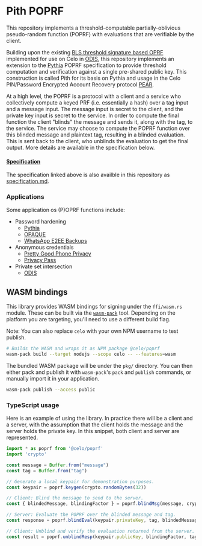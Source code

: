 # Pith POPRF

This repository implements a threshold-computable partially-oblivious pseudo-random function (POPRF)
with evaluations that are verifiable by the client.

Building upon the existing [BLS threshold signature based OPRF] implemented for use on Celo in
[ODIS], this repository implements an extension to the [Pythia] POPRF specification to provide
threshold computation and verification against a single pre-shared public key. This construction is
called Pith for its basis on Pythia and usage in the Celo PIN/Password Encrypted Account Recovery
protocol [PEAR].

At a high level, the POPRF is a protocol with a client and a service who collectively compute a keyed
PRF (i.e. essentially a hash) over a tag input and a message input. The message input is secret to
the client, and the private key input is secret to the service. In order to compute the final
function the client "blinds" the message and sends it, along with the tag, to the service. The
service may choose to compute the POPRF function over this blinded message and plaintext tag,
resulting in a blinded evaluation. This is sent back to the client, who unblinds the evaluation to
get the final output. More details are available in the specification below.

<!-- TODO(victor) Replace this link with a link to the CIP when published as a CIP -->
#### [Specification](https://clabsco.notion.site/POPRF-Cryptography-Construction-493f1099460940f8a5d7dee4c78b4442)

The specification linked above is also availble in this repository as [specification.md](./specification.md).

### Applications

Some application os (P)OPRF functions include:

- Password hardening
  - [Pythia]
  - [OPAQUE]
  - [WhatsApp E2EE Backups]
- Anonymous credentials
  - [Pretty Good Phone Privacy]
  - [Privacy Pass]
- Private set intersection
  - [ODIS]

## WASM bindings

This library provides WASM bindings for signing under the `ffi/wasm.rs` module. These can be built
via the [`wasm-pack`](https://github.com/rustwasm/wasm-pack) tool. Depending on the platform you are
targeting, you'll need to use a different build flag.

Note: You can also replace `celo` with your own NPM username to test publish.

```bash
# Builds the WASM and wraps it as NPM package @celo/poprf
wasm-pack build --target nodejs --scope celo -- --features=wasm
```

The bundled WASM package will be under the `pkg/` directory. You can then either pack and publish it
with `wasm-pack`'s `pack` and `publish` commands, or manually import it in your application.

```bash
wasm-pack publish --access public
```

### TypeScript usage

Here is an example of using the library. In practice there will be a client and a server, with the
assumption that the client holds the message and the server holds the private key. In this snippet,
both client and server are represented.

```typescript
import * as poprf from '@celo/poprf'
import 'crypto'

const message = Buffer.from("message")
const tag = Buffer.from("tag")

// Generate a local keypair for demonstration purposes.
const keypair = poprf.keygen(crypto.randomBytes(32))

// Client: Blind the message to send to the server.
const { blindedMessage, blindingFactor } = poprf.blindMsg(message, crypto.randomBytes(32))

// Server: Evaluate the POPRF over the blinded message and tag.
const response = poprf.blindEval(keypair.privateKey, tag, blindedMessage)

// Client: Unblind and verify the evaluation returned from the server.
const result = poprf.unblindResp(keypair.publicKey, blindingFactor, tag, response)
```

<!-- Links -->
[BLS threshold signature based OPRF]: https://github.com/celo-org/celo-threshold-bls-rs
[ODIS]: https://docs.celo.org/celo-codebase/protocol/odis
[OPAQUE]: https://datatracker.ietf.org/doc/draft-irtf-cfrg-opaque/
[PEAR]: https://docs.celo.org/celo-codebase/protocol/identity/encrypted-cloud-backup
[Pretty Good Phone Privacy]: https://www.usenix.org/conference/usenixsecurity21/presentation/schmitt
[Privacy Pass]: https://privacypass.github.io/
[Pythia]: https://eprint.iacr.org/2015/644.pdf
[WhatsApp E2EE Backups]: https://engineering.fb.com/2021/09/10/security/whatsapp-e2ee-backups/
